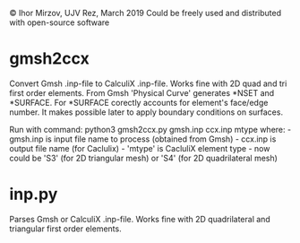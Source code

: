 © Ihor Mirzov, UJV Rez, March 2019
Could be freely used and distributed with open-source software



# gmsh2ccx

Convert Gmsh .inp-file to CalculiX .inp-file.
Works fine with 2D quad and tri first order elements.
From Gmsh 'Physical Curve' generates *NSET and *SURFACE.
For *SURFACE corectly accounts for element's face/edge number.
It makes possible later to apply boundary conditions on surfaces.

Run with command:
    python3 gmsh2ccx.py gmsh.inp ccx.inp mtype
    where:
        - gmsh.inp is input file name to process (obtained from Gmsh)
        - ccx.inp is output file name (for Caclulix)
        - 'mtype' is CacluliX element type - now could be 'S3'
        (for 2D triangular mesh) or 'S4' (for 2D quadrilateral mesh)



# inp.py

Parses Gmsh or CalculiX .inp-file.
Works fine with 2D quadrilateral and triangular first order elements.

